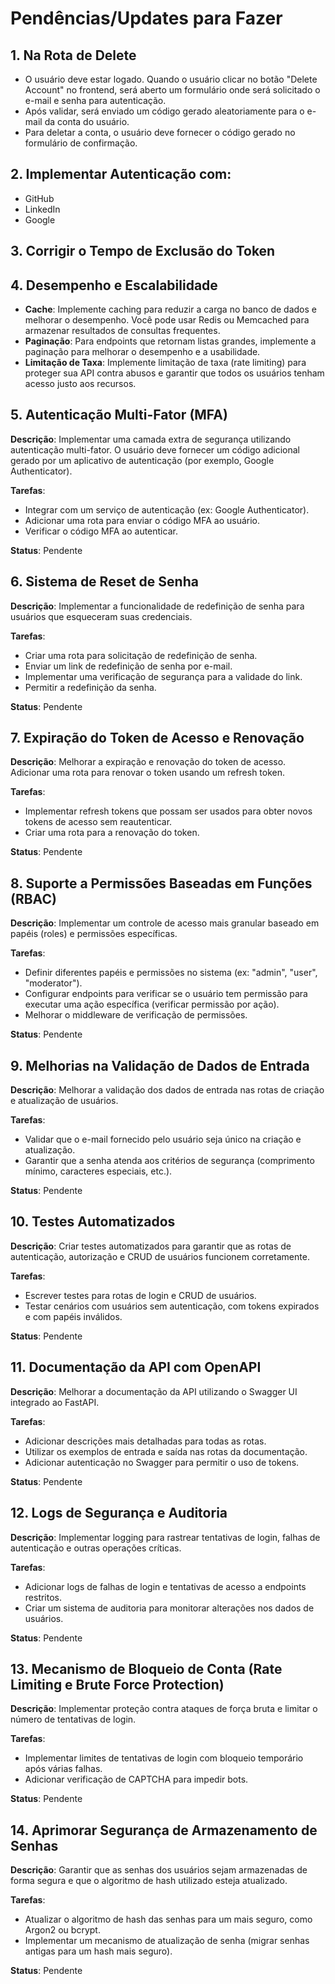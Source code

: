 # Pendências/Updates para Fazer

## 1. Na Rota de Delete
- O usuário deve estar logado. Quando o usuário clicar no botão "Delete Account" no frontend, será aberto um formulário onde será solicitado o e-mail e senha para autenticação.
- Após validar, será enviado um código gerado aleatoriamente para o e-mail da conta do usuário.
- Para deletar a conta, o usuário deve fornecer o código gerado no formulário de confirmação.

## 2. Implementar Autenticação com:
- GitHub
- LinkedIn
- Google

## 3. Corrigir o Tempo de Exclusão do Token

## 4. Desempenho e Escalabilidade
- **Cache**: Implemente caching para reduzir a carga no banco de dados e melhorar o desempenho. Você pode usar Redis ou Memcached para armazenar resultados de consultas frequentes.
- **Paginação**: Para endpoints que retornam listas grandes, implemente a paginação para melhorar o desempenho e a usabilidade.
- **Limitação de Taxa**: Implemente limitação de taxa (rate limiting) para proteger sua API contra abusos e garantir que todos os usuários tenham acesso justo aos recursos.

## 5. Autenticação Multi-Fator (MFA)

**Descrição**: Implementar uma camada extra de segurança utilizando autenticação multi-fator. O usuário deve fornecer um código adicional gerado por um aplicativo de autenticação (por exemplo, Google Authenticator).

**Tarefas**:
- Integrar com um serviço de autenticação (ex: Google Authenticator).
- Adicionar uma rota para enviar o código MFA ao usuário.
- Verificar o código MFA ao autenticar.

**Status**: Pendente

## 6. Sistema de Reset de Senha

**Descrição**: Implementar a funcionalidade de redefinição de senha para usuários que esqueceram suas credenciais.

**Tarefas**:
- Criar uma rota para solicitação de redefinição de senha.
- Enviar um link de redefinição de senha por e-mail.
- Implementar uma verificação de segurança para a validade do link.
- Permitir a redefinição da senha.

**Status**: Pendente

## 7. Expiração do Token de Acesso e Renovação

**Descrição**: Melhorar a expiração e renovação do token de acesso. Adicionar uma rota para renovar o token usando um refresh token.

**Tarefas**:
- Implementar refresh tokens que possam ser usados para obter novos tokens de acesso sem reautenticar.
- Criar uma rota para a renovação do token.

**Status**: Pendente

## 8. Suporte a Permissões Baseadas em Funções (RBAC)

**Descrição**: Implementar um controle de acesso mais granular baseado em papéis (roles) e permissões específicas.

**Tarefas**:
- Definir diferentes papéis e permissões no sistema (ex: "admin", "user", "moderator").
- Configurar endpoints para verificar se o usuário tem permissão para executar uma ação específica (verificar permissão por ação).
- Melhorar o middleware de verificação de permissões.

**Status**: Pendente

## 9. Melhorias na Validação de Dados de Entrada

**Descrição**: Melhorar a validação dos dados de entrada nas rotas de criação e atualização de usuários.

**Tarefas**:
- Validar que o e-mail fornecido pelo usuário seja único na criação e atualização.
- Garantir que a senha atenda aos critérios de segurança (comprimento mínimo, caracteres especiais, etc.).

**Status**: Pendente

## 10. Testes Automatizados

**Descrição**: Criar testes automatizados para garantir que as rotas de autenticação, autorização e CRUD de usuários funcionem corretamente.

**Tarefas**:
- Escrever testes para rotas de login e CRUD de usuários.
- Testar cenários com usuários sem autenticação, com tokens expirados e com papéis inválidos.

**Status**: Pendente

## 11. Documentação da API com OpenAPI

**Descrição**: Melhorar a documentação da API utilizando o Swagger UI integrado ao FastAPI.

**Tarefas**:
- Adicionar descrições mais detalhadas para todas as rotas.
- Utilizar os exemplos de entrada e saída nas rotas da documentação.
- Adicionar autenticação no Swagger para permitir o uso de tokens.

**Status**: Pendente

## 12. Logs de Segurança e Auditoria

**Descrição**: Implementar logging para rastrear tentativas de login, falhas de autenticação e outras operações críticas.

**Tarefas**:
- Adicionar logs de falhas de login e tentativas de acesso a endpoints restritos.
- Criar um sistema de auditoria para monitorar alterações nos dados de usuários.

**Status**: Pendente

## 13. Mecanismo de Bloqueio de Conta (Rate Limiting e Brute Force Protection)

**Descrição**: Implementar proteção contra ataques de força bruta e limitar o número de tentativas de login.

**Tarefas**:
- Implementar limites de tentativas de login com bloqueio temporário após várias falhas.
- Adicionar verificação de CAPTCHA para impedir bots.

**Status**: Pendente

## 14. Aprimorar Segurança de Armazenamento de Senhas

**Descrição**: Garantir que as senhas dos usuários sejam armazenadas de forma segura e que o algoritmo de hash utilizado esteja atualizado.

**Tarefas**:
- Atualizar o algoritmo de hash das senhas para um mais seguro, como Argon2 ou bcrypt.
- Implementar um mecanismo de atualização de senha (migrar senhas antigas para um hash mais seguro).

**Status**: Pendente
